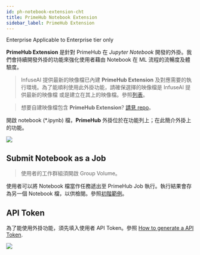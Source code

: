 ```yaml
---
id: ph-notebook-extension-cht
title: PrimeHub Notebook Extension
sidebar_label: PrimeHub Extension
---
```


<div class="ee-only tooltip">Enterprise
  <span class="tooltiptext">Applicable to Enterprise tier only</span>
</div>

**PrimeHub Extension** 是針對 PrimeHub 在 *Jupyter Notebook* 開發的外掛。我們會持續開發外掛的功能來強化使用者藉由 Notebook 在 ML 流程的流暢度及體驗度。

>InfuseAI 提供最新的映像檔已內建 **PrimeHub Extension** 及對應需要的執行環境。為了能順利使用此外掛功能，請確保選擇的映像檔是 InfuseAI 提供最新的映像檔 或是建立在其上的映像檔。參照[列表](guide_manual/images-list)。

>想要自建映像檔包含 **PrimeHub Extension**? [請見 repo](https://github.com/InfuseAI/primehub-job/tree/master/jupyterlab_primehub)。

開啟 notebook (*.ipynb) 檔，**PrimeHub** 外掛位於在功能列上；在此簡介外掛上的功能。

![](assets/ph-extension-menu.png)

## Submit Notebook as a Job

>使用者的工作群組須開啟 Group Volume。

使用者可以將 Notebook 檔當作任務遞出至 PrimeHub Job 執行。執行結果會存為另一個 Notebook 檔，以供檢閱。參照[初階範例](notebook-as-job-cht)。

## API Token

為了能使用外掛功能，須先填入使用者 API Token。參照 [How to generate a API Token](../tasks/api-token).

![](assets/ph-extension-token.png)